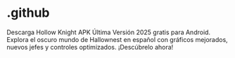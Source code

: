 # .github
Descarga Hollow Knight APK Última Versión 2025 gratis para Android. Explora el oscuro mundo de Hallownest en español con gráficos mejorados, nuevos jefes y controles optimizados. ¡Descúbrelo ahora!
